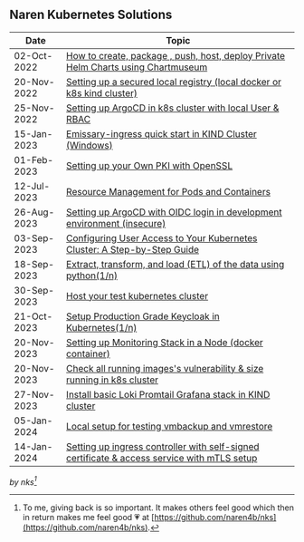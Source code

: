 ## Naren Kubernetes Solutions

| Date        | Topic                                                                                                          |
| ----------- | -------------------------------------------------------------------------------------------------------------- |
| 02-Oct-2022 | [How to create, package , push, host, deploy Private Helm Charts using Chartmuseum](private-helm-charts.md)    |
| 20-Nov-2022 | [Setting up a secured local registry (local docker or k8s kind cluster)](local-docker-registry.md)             |
| 25-Nov-2022 | [Setting up ArgoCD in k8s cluster with local User & RBAC](argocd-rbac.md)                                      |
| 15-Jan-2023 | [Emissary-ingress quick start in KIND Cluster (Windows)](emissary-ingress.md)                                  |
| 01-Feb-2023 | [Setting up your Own PKI with OpenSSL](openssl-certificate.md)                                                 |
| 12-Jul-2023 | [Resource Management for Pods and Containers](k8s-resource-management.md)                                      |
| 26-Aug-2023 | [Setting up ArgoCD with OIDC login in development environment (insecure) ](argocd-oidc-setup.md)               |
| 03-Sep-2023 | [Configuring User Access to Your Kubernetes Cluster: A Step-by-Step Guide](kubernetes-adduser.md)              |
| 18-Sep-2023 | [Extract, transform, and load (ETL) of the data using python(1/n)](python_requests-1.md)                       |
| 30-Sep-2023 | [Host your test kubernetes cluster ](mykindk8scluster.md)                                                      |
| 21-Oct-2023 | [Setup Production Grade Keycloak in Kubernetes(1/n) ](install-keycloak.md)                                     |
| 20-Nov-2023 | [Setting up Monitoring Stack in a Node (docker container)](setup-monitoring-stack.md)                          |
| 20-Nov-2023 | [Check all running images's vulnerability & size running in k8s cluster](prepare-k8s-image-scanning-report.md) |
| 27-Nov-2023 | [Install basic Loki Promtail Grafana stack in KIND cluster ](setup-loki-grafana-stack.md)                      |
| 05-Jan-2024 | [Local setup for testing vmbackup and vmrestore ](vmbackup_and_vmrestore.md)                                   |
| 14-Jan-2024 | [Setting up ingress controller with self-signed certificate & access service with mTLS setup](secure-local-ingress.md) | 

_by nks[^note]_

[^note]:
    To me, giving back is so important. It makes others feel good which then in return makes me feel good :heartpulse:
    at [https://github.com/naren4b/nks](https://github.com/naren4b/nks).
